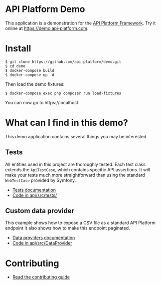 API Platform Demo
=================

This application is a demonstration for the [API Platform Framework](https://api-platform.com).
Try it online at <https://demo.api-platform.com>.

Install
=======

    $ git clone https://github.com/api-platform/demo.git
    $ cd demo
    $ docker-compose build
    $ docker-compose up -d

Then load the demo fixtures:

    $ docker-compose exec php composer run load-fixtures

You can now go to https://localhost

What can I find in this demo? 
=============================

This demo application contains several things you may be interested.   

Tests
-----

All entities used in this project are thoroughly tested. Each test class extends
the `ApiTestCase`, which contains specific API assertions. It will make your tests
much more straightforward than using the standard `WebTestCase` provided by Symfony. 

* [Tests documentation](https://api-platform.com/docs/core/testing/)
* [Code in api/src/tests/](api/src/tests)

Custom data provider
--------------------

This example shows how to expose a CSV file as a standard API Platform endpoint
It also shows how to make this endpoint paginated.

* [Data providers documentation](https://api-platform.com/docs/core/data-providers/)
* [Code in api/src/DataProvider](api/src/DataProvider)

Contributing
============

* [Read the contributing guide](.github/CONTRIBUTING.md)

